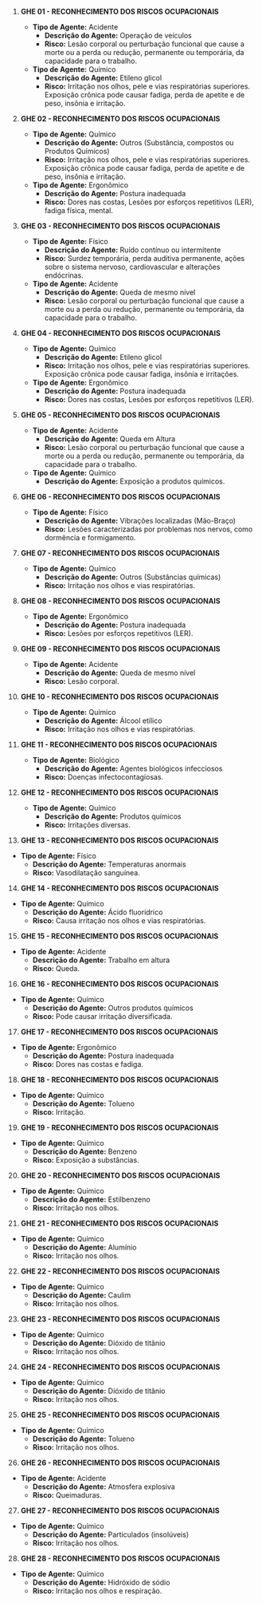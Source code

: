 1. **GHE 01 - RECONHECIMENTO DOS RISCOS OCUPACIONAIS**
   - **Tipo de Agente:** Acidente
     - **Descrição do Agente:** Operação de veículos
     - **Risco:** Lesão corporal ou perturbação funcional que cause a morte ou a perda ou redução, permanente ou temporária, da capacidade para o trabalho.
   - **Tipo de Agente:** Químico
     - **Descrição do Agente:** Etileno glicol
     - **Risco:** Irritação nos olhos, pele e vias respiratórias superiores. Exposição crônica pode causar fadiga, perda de apetite e de peso, insônia e irritação.
  
2. **GHE 02 - RECONHECIMENTO DOS RISCOS OCUPACIONAIS**
   - **Tipo de Agente:** Químico
     - **Descrição do Agente:** Outros (Substância, compostos ou Produtos Químicos)
     - **Risco:** Irritação nos olhos, pele e vias respiratórias superiores. Exposição crônica pode causar fadiga, perda de apetite e de peso, insônia e irritação.
   - **Tipo de Agente:** Ergonômico
     - **Descrição do Agente:** Postura inadequada
     - **Risco:** Dores nas costas, Lesões por esforços repetitivos (LER), fadiga física, mental.
  
3. **GHE 03 - RECONHECIMENTO DOS RISCOS OCUPACIONAIS**
   - **Tipo de Agente:** Físico
     - **Descrição do Agente:** Ruído contínuo ou intermitente
     - **Risco:** Surdez temporária, perda auditiva permanente, ações sobre o sistema nervoso, cardiovascular e alterações endócrinas.
   - **Tipo de Agente:** Acidente
     - **Descrição do Agente:** Queda de mesmo nível
     - **Risco:** Lesão corporal ou perturbação funcional que cause a morte ou a perda ou redução, permanente ou temporária, da capacidade para o trabalho.
  
4. **GHE 04 - RECONHECIMENTO DOS RISCOS OCUPACIONAIS**
   - **Tipo de Agente:** Químico
     - **Descrição do Agente:** Etileno glicol
     - **Risco:** Irritação nos olhos, pele e vias respiratórias superiores. Exposição crônica pode causar fadiga, insônia e irritações.
   - **Tipo de Agente:** Ergonômico
     - **Descrição do Agente:** Postura inadequada
     - **Risco:** Dores nas costas, Lesões por esforços repetitivos (LER).

5. **GHE 05 - RECONHECIMENTO DOS RISCOS OCUPACIONAIS**
   - **Tipo de Agente:** Acidente
     - **Descrição do Agente:** Queda em Altura
     - **Risco:** Lesão corporal ou perturbação funcional que cause a morte ou a perda ou redução, permanente ou temporária, da capacidade para o trabalho.
   - **Tipo de Agente:** Químico
     - **Descrição do Agente:** Exposição a produtos químicos.
  
6. **GHE 06 - RECONHECIMENTO DOS RISCOS OCUPACIONAIS**
   - **Tipo de Agente:** Físico
     - **Descrição do Agente:** Vibrações localizadas (Mão-Braço)
     - **Risco:** Lesões caracterizadas por problemas nos nervos, como dormência e formigamento.
  
7. **GHE 07 - RECONHECIMENTO DOS RISCOS OCUPACIONAIS**
   - **Tipo de Agente:** Químico
     - **Descrição do Agente:** Outros (Substâncias químicas)
     - **Risco:** Irritação nos olhos e vias respiratórias.
  
8. **GHE 08 - RECONHECIMENTO DOS RISCOS OCUPACIONAIS**
   - **Tipo de Agente:** Ergonômico
     - **Descrição do Agente:** Postura inadequada
     - **Risco:** Lesões por esforços repetitivos (LER).

9. **GHE 09 - RECONHECIMENTO DOS RISCOS OCUPACIONAIS**
   - **Tipo de Agente:** Acidente
     - **Descrição do Agente:** Queda de mesmo nível
     - **Risco:** Lesão corporal.
  
10. **GHE 10 - RECONHECIMENTO DOS RISCOS OCUPACIONAIS**
    - **Tipo de Agente:** Químico
      - **Descrição do Agente:** Álcool etílico
      - **Risco:** Irritação nos olhos e vias respiratórias.
  
11. **GHE 11 - RECONHECIMENTO DOS RISCOS OCUPACIONAIS**
    - **Tipo de Agente:** Biológico
      - **Descrição do Agente:** Agentes biológicos infecciosos
      - **Risco:** Doenças infectocontagiosas.

12. **GHE 12 - RECONHECIMENTO DOS RISCOS OCUPACIONAIS**
    - **Tipo de Agente:** Químico
      - **Descrição do Agente:** Produtos químicos
      - **Risco:** Irritações diversas.

13. **GHE 13 - RECONHECIMENTO DOS RISCOS OCUPACIONAIS**
   - **Tipo de Agente:** Físico
     - **Descrição do Agente:** Temperaturas anormais
     - **Risco:** Vasodilatação sanguínea.
  
14. **GHE 14 - RECONHECIMENTO DOS RISCOS OCUPACIONAIS**
   - **Tipo de Agente:** Químico
     - **Descrição do Agente:** Ácido fluorídrico
     - **Risco:** Causa irritação nos olhos e vias respiratórias.
  
15. **GHE 15 - RECONHECIMENTO DOS RISCOS OCUPACIONAIS**
   - **Tipo de Agente:** Acidente
     - **Descrição do Agente:** Trabalho em altura
     - **Risco:** Queda.
  
16. **GHE 16 - RECONHECIMENTO DOS RISCOS OCUPACIONAIS**
   - **Tipo de Agente:** Químico
     - **Descrição do Agente:** Outros produtos químicos
     - **Risco:** Pode causar irritação diversificada.
  
17. **GHE 17 - RECONHECIMENTO DOS RISCOS OCUPACIONAIS**
   - **Tipo de Agente:** Ergonômico
     - **Descrição do Agente:** Postura inadequada
     - **Risco:** Dores nas costas e fadiga.
  
18. **GHE 18 - RECONHECIMENTO DOS RISCOS OCUPACIONAIS**
   - **Tipo de Agente:** Químico
     - **Descrição do Agente:** Tolueno
     - **Risco:** Irritação.
  
19. **GHE 19 - RECONHECIMENTO DOS RISCOS OCUPACIONAIS**
   - **Tipo de Agente:** Químico
     - **Descrição do Agente:** Benzeno
     - **Risco:** Exposição a substâncias.
  
20. **GHE 20 - RECONHECIMENTO DOS RISCOS OCUPACIONAIS**
   - **Tipo de Agente:** Químico
     - **Descrição do Agente:** Estilbenzeno
     - **Risco:** Irritação nos olhos.
  
21. **GHE 21 - RECONHECIMENTO DOS RISCOS OCUPACIONAIS**
   - **Tipo de Agente:** Químico
     - **Descrição do Agente:** Alumínio
     - **Risco:** Irritação nos olhos.
  
22. **GHE 22 - RECONHECIMENTO DOS RISCOS OCUPACIONAIS**
   - **Tipo de Agente:** Químico
     - **Descrição do Agente:** Caulim
     - **Risco:** Irritação nos olhos.
  
23. **GHE 23 - RECONHECIMENTO DOS RISCOS OCUPACIONAIS**
   - **Tipo de Agente:** Químico
     - **Descrição do Agente:** Dióxido de titânio
     - **Risco:** Irritação nos olhos.
  
24. **GHE 24 - RECONHECIMENTO DOS RISCOS OCUPACIONAIS**
   - **Tipo de Agente:** Químico
     - **Descrição do Agente:** Dióxido de titânio
     - **Risco:** Irritação nos olhos.
  
25. **GHE 25 - RECONHECIMENTO DOS RISCOS OCUPACIONAIS**
   - **Tipo de Agente:** Químico
     - **Descrição do Agente:** Tolueno
     - **Risco:** Irritação nos olhos.

26. **GHE 26 - RECONHECIMENTO DOS RISCOS OCUPACIONAIS**
   - **Tipo de Agente:** Acidente
     - **Descrição do Agente:** Atmosfera explosiva
     - **Risco:** Queimaduras.

27. **GHE 27 - RECONHECIMENTO DOS RISCOS OCUPACIONAIS**
   - **Tipo de Agente:** Químico
     - **Descrição do Agente:** Particulados (insolúveis)
     - **Risco:** Irritação nos olhos.

28. **GHE 28 - RECONHECIMENTO DOS RISCOS OCUPACIONAIS**
   - **Tipo de Agente:** Químico
     - **Descrição do Agente:** Hidróxido de sódio
     - **Risco:** Irritação nos olhos e respiração.